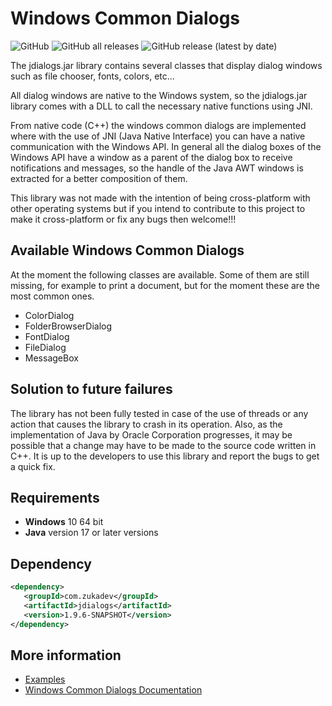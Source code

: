 # Windows Common Dialogs

![GitHub](https://img.shields.io/github/license/Zukaritasu/jdialogs) ![GitHub all releases](https://img.shields.io/github/downloads/Zukaritasu/jdialogs/total) ![GitHub release (latest by date)](https://img.shields.io/github/v/release/Zukaritasu/jdialogs)

The jdialogs.jar library contains several classes that display dialog windows such as file chooser, fonts, colors, etc...

All dialog windows are native to the Windows system, so the jdialogs.jar library comes with a DLL to call the necessary native functions using JNI.

From native code (C++) the windows common dialogs are implemented where with the use of JNI (Java Native Interface) you can have a native communication with the Windows API. In general all the dialog boxes of the Windows API have a window as a parent of the dialog box to receive notifications and messages, so the handle of the Java AWT windows is extracted for a better composition of them.

This library was not made with the intention of being cross-platform with other operating systems but if you intend to contribute to this project to make it cross-platform or fix any bugs then welcome!!!

## Available Windows Common Dialogs

At the moment the following classes are available. Some of them are still missing, for example to print a document, but for the moment these are the most common ones.

* ColorDialog
* FolderBrowserDialog
* FontDialog
* FileDialog
* MessageBox

## Solution to future failures

The library has not been fully tested in case of the use of threads or any action that causes the library to crash in its operation. Also, as the implementation of Java by Oracle Corporation progresses, it may be possible that a change may have to be made to the source code written in C++. It is up to the developers to use this library and report the bugs to get a quick fix.

## Requirements 

* **Windows** 10 64 bit
* **Java** version 17 or later versions

## Dependency

```xml
<dependency>
   <groupId>com.zukadev</groupId>
   <artifactId>jdialogs</artifactId>
   <version>1.9.6-SNAPSHOT</version>
</dependency>
```

## More information

* [Examples](./examples)
* [Windows Common Dialogs Documentation](./javadoc)
